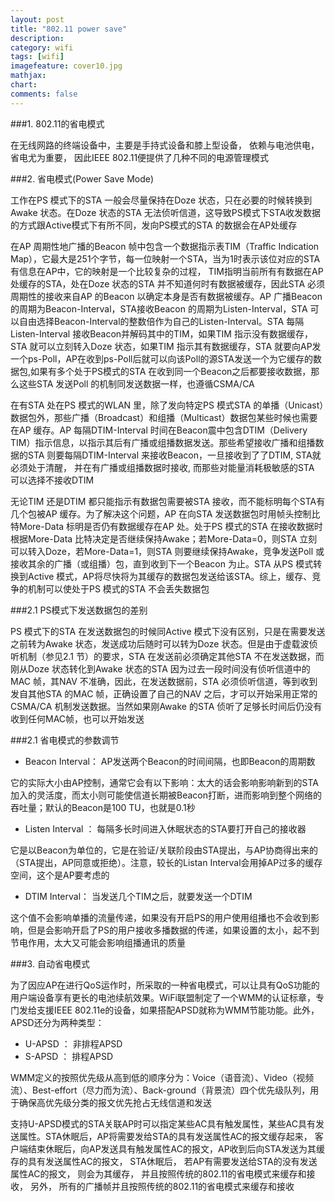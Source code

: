 ```yaml
---
layout: post
title: "802.11 power save"
description:
category: wifi
tags: [wifi]
imagefeature: cover10.jpg
mathjax: 
chart:
comments: false
---
```


###1. 802.11的省电模式

在无线网路的终端设备中，主要是手持式设备和膝上型设备， 依赖与电池供电， 省电尤为重要， 因此IEEE 802.11便提供了几种不同的电源管理模式

###2. 省电模式(Power Save Mode)

工作在PS 模式下的STA 一般会尽量保持在Doze 状态，只在必要的时候转换到Awake 状态。在Doze 状态的STA 无法侦听信道，这导致PS模式下STA收发数据的方式跟Active模式下有所不同，发向PS模式的STA 的数据会在AP处缓存

在AP 周期性地广播的Beacon 帧中包含一个数据指示表TIM（Traffic Indication Map），它最大是251个字节，每一位映射一个STA，当为1时表示该位对应的STA有信息在AP中，它的映射是一个比较复杂的过程， TIM指明当前所有有数据在AP处缓存的STA，处在Doze 状态的STA 并不知道何时有数据被缓存，因此STA 必须周期性的接收来自AP 的Beacon 以确定本身是否有数据被缓存。AP 广播Beacon 的周期为Beacon-Interval，STA接收Beacon 的周期为Listen-Interval，STA 可以自由选择Beacon-Interval的整数倍作为自己的Listen-Interval。STA 每隔Listen-Interval 接收Beacon并解码其中的TIM，如果TIM 指示没有数据缓存，STA 就可以立刻转入Doze 状态，如果TIM 指示其有数据缓存，STA 就要向AP发一个ps-Poll，AP在收到ps-Poll后就可以向该Poll的源STA发送一个为它缓存的数据包,如果有多个处于PS模式的STA 在收到同一个Beacon之后都要接收数据，那么这些STA 发送Poll 的机制同发送数据一样，也遵循CSMA/CA

在有STA 处在PS 模式的WLAN 里，除了发向特定PS 模式STA 的单播（Unicast）数据包外，那些广播（Broadcast）和组播（Multicast）数据包某些时候也需要在AP 缓存。AP 每隔DTIM-Interval 时间在Beacon震中包含DTIM（Delivery TIM）指示信息，以指示其后有广播或组播数据发送。那些希望接收广播和组播数据的STA 则要每隔DTIM-Interval 来接收Beacon，一旦接收到了了DTIM, STA就必须处于清醒， 并在有广播或组播数据时接收, 而那些对能量消耗极敏感的STA 可以选择不接收DTIM

无论TIM 还是DTIM 都只能指示有数据包需要被STA 接收，而不能标明每个STA有几个包被AP 缓存。为了解决这个问题，AP 在向STA 发送数据包时用帧头控制比特More-Data 标明是否仍有数据缓存在AP 处。处于PS 模式的STA 在接收数据时根据More-Data 比特决定是否继续保持Awake；若More-Data=0，则STA 立刻可以转入Doze，若More-Data=1，则STA 则要继续保持Awake，竞争发送Poll 或接收其余的广播（或组播）包，直到收到下一个Beacon 为止。STA 从PS 模式转换到Active 模式，AP将尽快将为其缓存的数据包发送给该STA。综上，缓存、竞争的机制可以使处于PS 模式的STA 不会丢失数据包

###2.1 PS模式下发送数据包的差别

PS 模式下的STA 在发送数据包的时候同Active 模式下没有区别，只是在需要发送之前转为Awake 状态，发送成功后随时可以转为Doze 状态。但是由于虚载波侦听机制（参见2.1 节）的要求，STA 在发送前必须确定其他STA 不在发送数据，而刚从Doze 状态转化到Awake 状态的STA 因为过去一段时间没有侦听信道中的MAC 帧，其NAV 不准确，因此，在发送数据前，STA 必须侦听信道，等到收到发自其他STA 的MAC 帧，正确设置了自己的NAV 之后，才可以开始采用正常的CSMA/CA 机制发送数据。当然如果刚Awake 的STA 侦听了足够长时间后仍没有收到任何MAC帧，也可以开始发送

###2.1 省电模式的参数调节

+ Beacon Interval： AP发送两个Beacon的时间间隔，也即Beacon的周期数

它的实际大小由AP控制，通常它会有以下影响：太大的话会影响影响新到的STA加入的灵活度，而太小则可能使信道长期被Beacon打断，进而影响到整个网络的吞吐量；默认的Beacon是100 TU，也就是0.1秒

+ Listen  Interval ： 每隔多长时间进入休眠状态的STA要打开自己的接收器

它是以Beacon为单位的，它是在验证/关联阶段由STA提出，与AP协商得出来的（STA提出，AP同意或拒绝）。注意，较长的Listan Interval会用掉AP过多的缓存空间，这个是AP要考虑的

+ DTIM Interval： 当发送几个TIM之后，就要发送一个DTIM

这个值不会影响单播的流量传递，如果没有开启PS的用户使用组播也不会收到影响，但是会影响开启了PS的用户接收多播数据的传递，如果设置的太小，起不到节电作用，太大又可能会影响组播通讯的质量

###3. 自动省电模式

为了因应AP在进行QoS运作时，所采取的一种省电模式，可以让具有QoS功能的用户端设备享有更长的电池续航效果。WiFi联盟制定了一个WMM的认证标章，专门发给支援IEEE 802.11e的设备，如果搭配APSD就称为WMM节能功能。此外，APSD还分为两种类型：

+ U-APSD ： 非排程APSD
+ S-APSD ： 排程APSD

WMM定义的按照优先级从高到低的顺序分为：Voice（语音流）、Video（视频流）、Best-effort（尽力而为流）、Back-ground（背景流）四个优先级队列，用于确保高优先级分类的报文优先抢占无线信道和发送

支持U-APSD模式的STA关联AP时可以指定某些AC具有触发属性，某些AC具有发送属性。STA休眠后，AP将需要发给STA的具有发送属性AC的报文缓存起来， 客户端结束休眠后，向AP发送具有触发属性AC的报文，AP收到后向STA发送为其缓存的具有发送属性AC的报文， STA休眠后， 若AP有需要发送给STA的没有发送属性AC的报文， 则会为其缓存， 并且按照传统的802.11的省电模式来缓存和接收， 另外， 所有的广播帧并且按照传统的802.11的省电模式来缓存和接收

